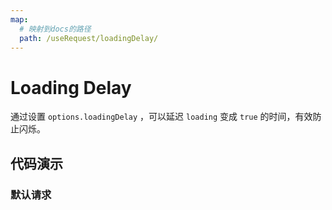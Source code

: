 ```yaml
---
map:
  # 映射到docs的路径
  path: /useRequest/loadingDelay/
---
```


# Loading Delay

通过设置 `options.loadingDelay` ，可以延迟 `loading` 变成 `true` 的时间，有效防止闪烁。

## 代码演示

### 默认请求

<demo src="./demo/demo.vue"
  language="vue"
  title=""
  desc="防止闪烁">
</demo>
